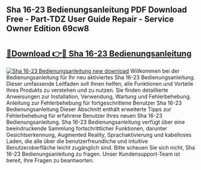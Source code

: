 ## Sha 16-23 Bedienungsanleitung PDF Download Free - Part-TDZ User Guide Repair - Service Owner Edition 69cw8

# <h2><a href="http://df53uo.blite.top/?on=Sha+16-23+Bedienungsanleitung">🔗Download 👉🔴 Sha 16-23 Bedienungsanleitung</a></h2>

[![Sha 16-23 Bedienungsanleitung new download](https://i.imgur.com/lujVjoI.png)](http://df53uo.blite.top/?on=Sha+16-23+Bedienungsanleitung)
Willkommen bei der Bedienungsanleitung für Ihr neu aktiviertes Sha 16-23 Bedienungsanleitung. Dieser umfassende Leitfaden soll Ihnen helfen, alle Funktionen und Vorteile Ihres Produkts zu verstehen und zu nutzen. Sie finden detaillierte Anweisungen zur Installation, Verwendung, Wartung und Fehlerbehebung. Anleitung zur Fehlerbehebung für fortgeschrittene Benutzer Sha 16-23 Bedienungsanleitung Dieser Abschnitt enthält erweiterte Tipps zur Fehlerbehebung für erfahrene Benutzer Ihres neuen Sha 16-23 Bedienungsanleitung. Sha 16-23 Bedienungsanleitung verfügt über eine beeindruckende Sammlung fortschrittlicher Funktionen, darunter Gesichtserkennung, Augmented Reality, Sprachaktivierung und kabelloses Laden, die alle über die benutzerfreundliche und intuitive Benutzeroberfläche leicht zugänglich sind. Bitte scheuen Sie sich nicht, Sha 16-23 Bedienungsanleitung zu fragen. Unser Kundensupport-Team ist bereit, Ihre Fragen zu beantworten.
